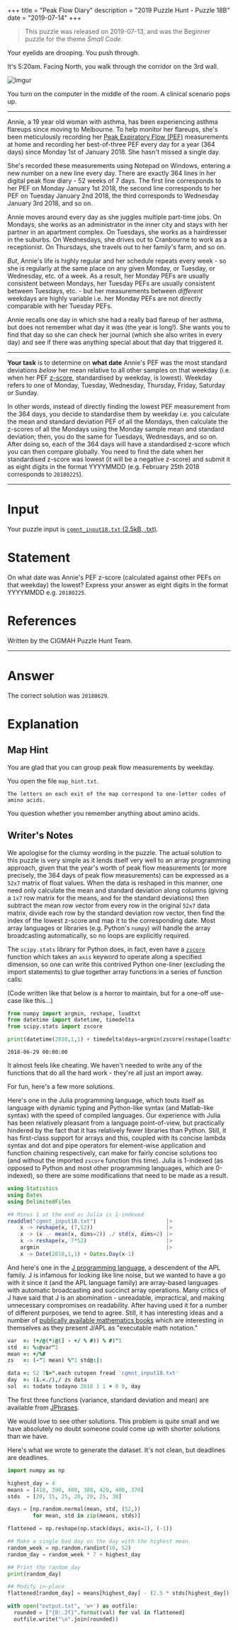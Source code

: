 +++
title = "Peak Flow Diary"
description = "2019 Puzzle Hunt - Puzzle 18B"
date = "2019-07-14"
+++

> This puzzle was released on 2019-07-13, and was the Beginner puzzle for the theme *Small Code*.

Your eyelids are drooping. You push through.

It's 5:20am. Facing North, you walk through the corridor on the 3rd wall.

![Imgur](https://i.imgur.com/R6k9Eo6.gif)

You turn on the computer in the middle of the room. A clinical scenario pops up.

---

Annie, a 19 year old woman with asthma, has been experiencing asthma flareups since moving to Melbourne. To help monitor her flareups, she's been meticulously recording her [Peak Expiratory Flow (PEF)](https://en.wikipedia.org/wiki/Peak_expiratory_flow) measurements at home and recording her best-of-three PEF every day for a year (364 days) since Monday 1st of January 2018. She hasn't missed a single day.

She's recorded these measurements using Notepad on Windows, entering a new number on a new line every day. There are exactly 364 lines in her digital peak flow diary - 52 weeks of 7 days. The first line corresponds to her PEF on Monday January 1st 2018, the second line corresponds to her PEF on Tuesday January 2nd 2018, the third corresponds to Wednesday January 3rd 2018, and so on.

Annie moves around every day as she juggles multiple part-time jobs. On Mondays, she works as an administrator in the inner city and stays with her partner in an apartment complex. On Tuesdays, she works as a hairdresser in the suburbs. On Wednesdays, she drives out to Cranbourne to work as a receptionist. On Thursdays, she travels out to her family's farm, and so on.

*But*, Annie's life is highly regular and her schedule repeats every week - so she is regularly at the same place on any given Monday, or Tuesday, or Wednesday, etc. of a week. As a result, her Monday PEFs are usually consistent between Mondays, her Tuesday PEFs are usually consistent between Tuesdays, etc. - but her measurements between *different* weekdays are highly variable i.e. her Monday PEFs are not directly comparable with her Tuesday PEFs.

Annie recalls one day in which she had a really bad flareup of her asthma, but does not remember what day it was (the year is long!). She wants you to find that day so she can check her journal (which she also writes in every day) and see if there was anything special about that day that triggered it.

---

**Your task** is to determine on **what date** Annie's PEF was the most standard deviations *below* her mean relative to all other samples on that weekday (i.e. when her PEF [z-score](https://en.wikipedia.org/wiki/Standard_score), standardised by weekday, is lowest). Weekday refers to one of Monday, Tuesday, Wednesday, Thursday, Friday, Saturday or Sunday.

In other words, instead of directly finding the lowest PEF measurement from the 364 days, you decide to standardise them by weekday i.e. you calculate the mean and standard deviation PEF of all the Mondays, then calculate the z-scores of all the Mondays using the Monday sample mean and standard deviation; then, you do the same for Tuesdays, Wednesdays, and so on. After doing so, each of the 364 days will have a standardised z-score which you can then compare globally. You need to find the date when her standardised z-score was lowest (it will be a negative z-score) and submit it as eight digits in the format YYYYMMDD (e.g. February 25th 2018 corresponds to `20180225`).

---

# Input

Your puzzle input is [`cgmnt_input18.txt` (2.5kB, .txt)](https://drive.google.com/open?id=1IzRkSQbmOryWq924NPGr65ug60hlidYb).

# Statement

On what date was Annie's PEF z-score (calculated against other PEFs on that weekday) the lowest? Express your answer as eight digits in the format YYYYMMDD e.g. `20180225`.


# References

Written by the CIGMAH Puzzle Hunt Team.

---

# Answer

The correct solution was `20180629`.

# Explanation

## Map Hint

You are glad that you can group peak flow measurements by weekday.

You open the file `map_hint.txt`.

```
The letters on each exit of the map correspond to one-letter codes of amino acids.
```

You question whether you remember anything about amino acids.

## Writer's Notes

We apologise for the clumsy wording in the puzzle. The actual solution to this puzzle is very simple as it lends itself very well to an array programming approach, given that the year's worth of peak flow measurements (or more precisely, the 364 days of peak flow measurements) can be expressed as a `52x7` matrix of float values. When the data is reshaped in this manner, one need only calculate the mean and standard deviation along columns (giving a `1x7` row matrix for the means, and for the standard deviations) then subtract the mean row vector from every row in the original `52x7` data matrix, divide each row by the standard deviation row vector, then find the index of the lowest z-score and map it to the corresponding date. Most array languages or libraries (e.g. Python's `numpy`) will handle the array broadcasting automatically, so no loops are explicitly required.

The `scipy.stats` library for Python does, in fact, even have a [`zscore`](https://docs.scipy.org/doc/scipy/reference/generated/scipy.stats.zscore.html#scipy.stats.zscore) function which takes an `axis` keyword to operate along a specified dimension, so one can write this contrived Python one-liner (excluding the import statements) to glue together array functions in a series of function calls:

(Code written like that below is a horror to maintain, but for a one-off use-case like this...)

```python
from numpy import argmin, reshape, loadtxt
from datetime import datetime, timedelta
from scipy.stats import zscore

print(datetime(2018,1,1) + timedelta(days=argmin(zscore(reshape(loadtxt('cgmnt_input18.txt'), (-1,7)), axis=0).flatten()).item()))
```
```
2018-06-29 00:00:00
```

It almost feels like cheating. We haven't needed to write any of the functions that do all the hard work - they're all just an import away.

For fun, here's a few more solutions.

Here's one in the Julia programming language, which touts itself as language with dynamic typing and Python-like syntax (and Matlab-like syntax) with the speed of compiled languages. Our experience with Julia has been relatively pleasant from a language point-of-view, but practically hindered by the fact that it has relatively fewer libraries than Python. Still, it has first-class support for arrays and this, coupled with its concise lambda syntax and dot and pipe operators for element-wise application and function chaining respectively, can make for fairly concise solutions too (and without the imported `zscore` function this time). Julia is 1-indexed (as opposed to Python and most other programming languages, which are 0-indexed), so there are some modifications that need to be made as a result.

```julia
using Statistics
using Dates
using DelimitedFiles

## Minus 1 at the end as Julia is 1-indexed
readdlm("cgmnt_input18.txt")                      |>
    x -> reshape(x, (7,52))                       |>
    x -> (x .- mean(x, dims=2)) ./ std(x, dims=2) |>
    x -> reshape(x, 7*52)                         |>
    argmin                                        |>
    x -> Date(2018,1,1) + Dates.Day(x-1)
```
And here's one in the [J programming language](https://www.jsoftware.com/#/), a descendent of the APL family. J is infamous for looking like line noise, but we wanted to have a go with it since it (and the APL language family) are array-based languages with automatic broadcasting and succinct array operations. Many critics of J have said that J is an abomination - unreadable, impractical, and making unnecessary compromises on readability. After having used it for a number of different purposes, we tend to agree. Still, it has interesting ideas and a number of [publically available mathematics books](https://code.jsoftware.com/wiki/Books#Calculus) which are interesting in themselves as they present J/APL as "executable math notation."

```j
var  =: (+/@(*:@(] - +/ % #)) % #)"1
std  =: %:@var"1
mean =: +/%#
zs   =: (-"1 mean) %"1 std@:|:

data =: 52 7$>".each cutopen fread 'cgmnt_input18.txt'
day  =: (i.<./),/ zs data
sol  =: todate todayno 2018 1 1 + 0 0, day
```
The first three functions (variance, standard deviation and mean) are available from [JPhrases](https://code.jsoftware.com/wiki/JPhrases/MathStats).

We would love to see other solutions. This problem is quite small and we have absolutely no doubt someone could come up with shorter solutions than we have.

Here's what we wrote to generate the dataset. It's not clean, but deadlines are deadlines.

```python
import numpy as np

highest_day = 4
means = [410, 390, 400, 380, 420, 400, 370]
stds  = [20, 15, 25, 20, 20, 25, 30]

days = [np.random.normal(mean, std, (52,))
        for mean, std in zip(means, stds)]

flattened = np.reshape(np.stack(days, axis=1), (-1))

## Make a single bad day on the day with the highest mean.
random_week = np.random.randint(10, 52)
random_day = random_week * 7 + highest_day

## Print the random_day
print(random_day)

## Modify in-place
flattened[random_day] = means[highest_day] - (2.5 * stds[highest_day])

with open("output.txt", 'w+') as outfile:
  rounded = ["{0:.2f}".format(val) for val in flattened]
  outfile.write("\n".join(rounded))
```

